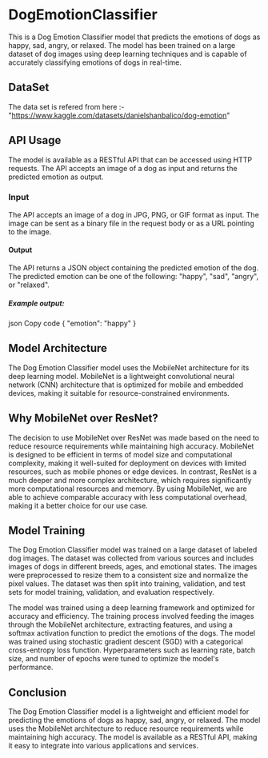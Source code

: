 # DogEmotionClassifier

This is a Dog Emotion Classifier model that predicts the emotions of dogs as happy, sad, angry, or relaxed. The model has been trained on a large dataset of dog images using deep learning techniques and is capable of accurately classifying emotions of dogs in real-time.

## DataSet
The data set is refered from here :- "https://www.kaggle.com/datasets/danielshanbalico/dog-emotion"
## API Usage
The model is available as a RESTful API that can be accessed using HTTP requests. The API accepts an image of a dog as input and returns the predicted emotion as output. 

### Input
The API accepts an image of a dog in JPG, PNG, or GIF format as input. The image can be sent as a binary file in the request body or as a URL pointing to the image.

#### Output
The API returns a JSON object containing the predicted emotion of the dog. The predicted emotion can be one of the following: "happy", "sad", "angry", or "relaxed".

##### Example output:

json
Copy code
{
    "emotion": "happy"
}

## Model Architecture
The Dog Emotion Classifier model uses the MobileNet architecture for its deep learning model. MobileNet is a lightweight convolutional neural network (CNN) architecture that is optimized for mobile and embedded devices, making it suitable for resource-constrained environments.

## Why MobileNet over ResNet?
The decision to use MobileNet over ResNet was made based on the need to reduce resource requirements while maintaining high accuracy. MobileNet is designed to be efficient in terms of model size and computational complexity, making it well-suited for deployment on devices with limited resources, such as mobile phones or edge devices. In contrast, ResNet is a much deeper and more complex architecture, which requires significantly more computational resources and memory. By using MobileNet, we are able to achieve comparable accuracy with less computational overhead, making it a better choice for our use case.

## Model Training
The Dog Emotion Classifier model was trained on a large dataset of labeled dog images. The dataset was collected from various sources and includes images of dogs in different breeds, ages, and emotional states. The images were preprocessed to resize them to a consistent size and normalize the pixel values. The dataset was then split into training, validation, and test sets for model training, validation, and evaluation respectively.

The model was trained using a deep learning framework and optimized for accuracy and efficiency. The training process involved feeding the images through the MobileNet architecture, extracting features, and using a softmax activation function to predict the emotions of the dogs. The model was trained using stochastic gradient descent (SGD) with a categorical cross-entropy loss function. Hyperparameters such as learning rate, batch size, and number of epochs were tuned to optimize the model's performance.

## Conclusion
The Dog Emotion Classifier model is a lightweight and efficient model for predicting the emotions of dogs as happy, sad, angry, or relaxed. The model uses the MobileNet architecture to reduce resource requirements while maintaining high accuracy. The model is available as a RESTful API, making it easy to integrate into various applications and services.
